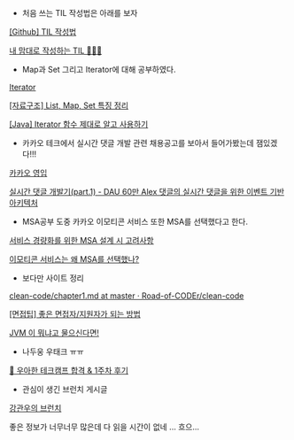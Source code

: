 - 처음 쓰는 TIL 작성법은 아래를 보자

[[Github] TIL 작성법](https://doing7.tistory.com/m/4)

[내 맘대로 작성하는 TIL 🧙🏻‍♂️](https://velog.io/@2ujin/%EB%82%B4-%EB%A7%98%EB%8C%80%EB%A1%9C-%EC%9E%91%EC%84%B1%ED%95%98%EB%8A%94-TIL-9sk5ujmvv7)

- Map과 Set 그리고 Iterator에 대해 공부하였다.

[Iterator](https://velog.io/@choonghee-lee/WeCode-Iterator)

[[자료구조] List, Map, Set 특징 정리](https://cocoon1787.tistory.com/m/527)

[[Java] Iterator 함수 제대로 알고 사용하기](https://vaert.tistory.com/m/108)

- 카카오 테크에서 실시간 댓글 개발 관련 채용공고를 보아서 들어가봤는데 
잼있겠다!!!

[카카오 영입](https://careers.kakao.com/jobs/P-11102)

[실시간 댓글 개발기(part.1) - DAU 60만 Alex 댓글의 실시간 댓글을 위한 이벤트 기반 아키텍처](https://tech.kakao.com/2020/06/08/websocket-part1/)

- MSA공부 도중 카카오 이모티콘 서비스 또한 MSA를 선택했다고 한다.

[서비스 경량화를 위한 MSA 설계 시 고려사항](https://post.naver.com/viewer/postView.nhn?volumeNo=29486445&memberNo=36733075&vType=VERTICAL)

[이모티콘 서비스는 왜 MSA를 선택했나?](https://tech.kakao.com/2021/09/14/msa/)

- 보다만 사이트 정리

[clean-code/chapter1.md at master · Road-of-CODEr/clean-code](https://github.com/Road-of-CODEr/clean-code/blob/master/20200920/chapter1.md)

[[면접팁] 좋은 면접자/지원자가 되는 방법](https://repo.yona.io/doortts/blog/post/292)

[JVM 이 뭐냐고 물으신다면!](https://velog.io/@haero_kim/JVM-%EC%9D%B4-%EB%AD%90%EB%83%90%EA%B3%A0-%EB%AC%BC%EC%9C%BC%EC%8B%A0%EB%8B%A4%EB%A9%B4)

- 나두웅 우태크 ㅠㅠ

[🎉 우아한 테크캠프 합격 & 1주차 후기](https://velog.io/@jjunyjjuny/%EC%9A%B0%EC%95%84%ED%95%9C-%ED%85%8C%ED%81%AC%EC%BA%A0%ED%94%84-%ED%95%A9%EA%B2%A9-1%EC%A3%BC%EC%B0%A8-%ED%9B%84%EA%B8%B0)

- 관심이 생긴 브런치 게시글

[강관우의 브런치](https://brunch.co.kr/@kd4#articles)

좋은 정보가 너무너무 많은데 다 읽을 시간이 없네 ... 흐으...